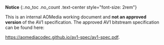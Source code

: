 <div id="draft-legend" class="alert alert-danger" markdown="1">

**Notice**
{:.no_toc .no_count .text-center style="font-size: 2rem"}

This is an internal AOMedia working document and **not an approved version** of
the AV1 specification. The approved AV1 bitstream specification can be found
here:

<https://aomediacodec.github.io/av1-spec/av1-spec.pdf>.

</div>
